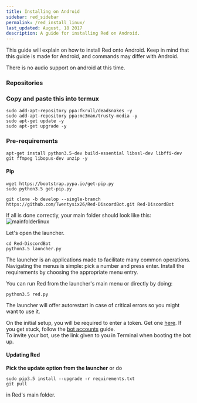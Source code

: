 ```yaml
---
title: Installing on Android
sidebar: red_sidebar
permalink: /red_install_linux/
last_updated: August, 18 2017
description: A guide for installing Red on Android.
---
```


This guide will explain on how to install Red onto Android. Keep in mind that this guide is made for Android, and commands may differ with Android.

There is no audio support on android at this time.

### Repositories

### Copy and paste this into termux

```
sudo add-apt-repository ppa:fkrull/deadsnakes -y
sudo add-apt-repository ppa:mc3man/trusty-media -y
sudo apt-get update -y
sudo apt-get upgrade -y
```

### Pre-requirements
```
apt-get install python3.5-dev build-essential libssl-dev libffi-dev git ffmpeg libopus-dev unzip -y
```

#### Pip
```
wget https://bootstrap.pypa.io/get-pip.py
sudo python3.5 get-pip.py
```


```
git clone -b develop --single-branch https://github.com/Twentysix26/Red-DiscordBot.git Red-DiscordBot
```

If all is done correctly, your main folder should look like this:  
![mainfolderlinux](https://i.imgur.com/cfLOpvJ.png)

Let's open the launcher.

```
cd Red-DiscordBot
python3.5 launcher.py
```

The launcher is an applications made to facilitate many common operations. Navigating the menus is simple: pick a number and press enter.
Install the requirements by choosing the appropriate menu entry.


You can run Red from the launcher's main menu or directly by doing:

```
python3.5 red.py
```
The launcher will offer autorestart in case of critical errors so you might want to use it.

On the initial setup, you will be required to enter a token. Get one [here](https://discordapp.com/developers/applications/me). If you get stuck, follow the [bot accounts](/Red-Docs/red_guide_bot_accounts) guide.  
To invite your bot, use the link given to you in Terminal when booting the bot up.  

#### Updating Red
**Pick the update option from the launcher** or do

```
sudo pip3.5 install --upgrade -r requirements.txt
git pull
```

in Red's main folder.
